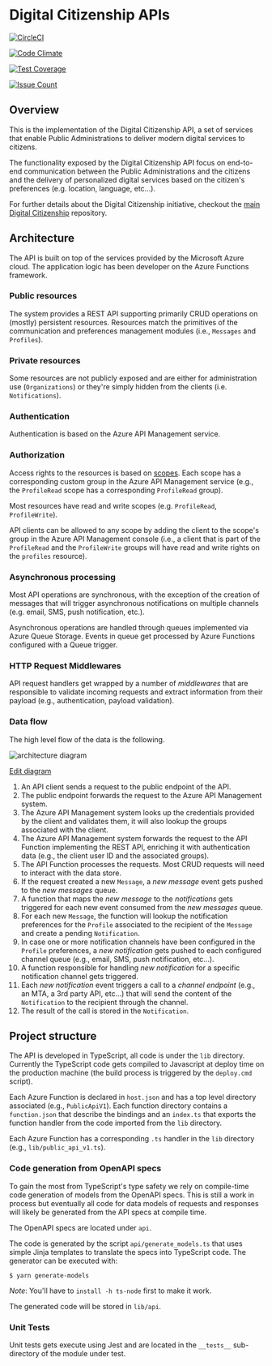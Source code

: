 # Digital Citizenship APIs

[![CircleCI](https://circleci.com/gh/teamdigitale/digital-citizenship-functions/tree/master.svg?style=svg)](https://circleci.com/gh/teamdigitale/digital-citizenship-functions/tree/master)

[![Code Climate](https://codeclimate.com/github/teamdigitale/digital-citizenship-functions/badges/gpa.svg)](https://codeclimate.com/github/teamdigitale/digital-citizenship-functions)

[![Test Coverage](https://codeclimate.com/github/teamdigitale/digital-citizenship-functions/badges/coverage.svg)](https://codeclimate.com/github/teamdigitale/digital-citizenship-functions/coverage)

[![Issue Count](https://codeclimate.com/github/teamdigitale/digital-citizenship-functions/badges/issue_count.svg)](https://codeclimate.com/github/teamdigitale/digital-citizenship-functions)

## Overview

This is the implementation of the Digital Citizenship API, a set of services that enable Public Administrations to deliver modern digital services to citizens.

The functionality exposed by the Digital Citizenship API focus on end-to-end communication between the Public Administrations and the citizens and the delivery of personalized digital services based on the citizen's preferences (e.g. location, language, etc...).

For further details about the Digital Citizenship initiative, checkout the [main Digital Citizenship](https://github.com/teamdigitale/cittadinanza-digitale) repository.

## Architecture

The API is built on top of the services provided by the Microsoft Azure cloud. The application logic has been developer on the Azure Functions framework.

### Public resources

The system provides a REST API supporting primarily CRUD operations on (mostly) persistent resources. Resources match the primitives of the communication and preferences management modules (i.e., `Messages` and `Profiles`).

### Private resources

Some resources are not publicly exposed and are either for administration use (`Organizations`) or they're simply hidden from the clients (i.e. `Notifications`).

### Authentication

Authentication is based on the Azure API Management service.

### Authorization

Access rights to the resources is based on [scopes](https://zalando.github.io/restful-api-guidelines/index.html#105). Each scope has a corresponding custom group in the Azure API Management service (e.g., the `ProfileRead` scope has a corresponding `ProfileRead` group).

Most resources have read and write scopes (e.g. `ProfileRead`, `ProfileWrite`).

API clients can be allowed to any scope by adding the client to the scope's group in the Azure API Management console (i.e., a client that is part of the `ProfileRead` and the `ProfileWrite` groups will have read and write rights on the `profiles` resource).

### Asynchronous processing

Most API operations are synchronous, with the exception of the creation of messages that will trigger asynchronous notifications on multiple channels (e.g. email, SMS, push notification, etc.).

Asynchronous operations are handled through queues implemented via Azure Queue Storage. Events in queue get processed by Azure Functions configured with a Queue trigger.

### HTTP Request Middlewares

API request handlers get wrapped by a number of _middlewares_ that are responsible to validate incoming requests and extract information from their payload (e.g., authentication, payload validation).

### Data flow

The high level flow of the data is the following.

![architecture diagram](docs/digital-citizenship-api.png)

[Edit diagram](https://www.draw.io/#G0By3amPPe9r4udnZUN01uLXRrTWs)

  1. An API client sends a request to the public endpoint of the API.
  2. The public endpoint forwards the request to the Azure API Management system.
  3. The Azure API Management system looks up the credentials provided by the client and validates them, it will also lookup the groups associated with the client.
  4. The Azure API Management system forwards the request to the API Function implementing the REST API, enriching it with authentication data (e.g., the client user ID and the associated groups).
  5. The API Function processes the requests. Most CRUD requests will need to interact with the data store.
  6. If the request created a new `Message`, a _new message_ event gets pushed to the _new messages_ queue.
  7. A function that maps the _new message_ to the _notifications_ gets triggered for each new event consumed from the _new messages_ queue.
  8. For each new `Message`, the function will lookup the notification preferences for the `Profile` associated to the recipient of the `Message` and create a pending `Notification`.
  9. In case one or more notification channels have been configured in the `Profile` preferences, a _new notification_ gets pushed to each configured channel queue (e.g., email, SMS, push notification, etc...).
  10. A function responsible for handling _new notification_ for a specific notification channel gets triggered.
  11. Each _new notification_ event triggers a call to a _channel endpoint_ (e.g., an MTA, a 3rd party API, etc...) that will send the content of the `Notification` to the recipient through the channel.
  12. The result of the call is stored in the `Notification`.

## Project structure

The API is developed in TypeScript, all code is under the `lib` directory. Currently the TypeScript code gets compiled to Javascript at deploy time on the production machine (the build process is triggered by the `deploy.cmd` script).

Each Azure Function is declared in `host.json` and has a top level directory associated (e.g., `PublicApiV1`). Each function directory contains a `function.json` that describe the bindings and an `index.ts` that exports the function handler from the code imported from the `lib` directory.

Each Azure Function has a corresponding `.ts` handler in the `lib` directory (e.g., `lib/public_api_v1.ts`).

### Code generation from OpenAPI specs

To gain the most from TypeScript's type safety we rely on compile-time code generation of models from the OpenAPI specs.
This is still a work in process but eventually all code for data models of requests and responses will likely be generated
from the API specs at compile time.

The OpenAPI specs are located under `api`.

The code is generated by the script `api/generate_models.ts` that uses simple Jinja templates to translate the specs into TypeScript code.
The generator can be executed with:

```
$ yarn generate-models
```

_Note_: You'll have to `install -h ts-node` first to make it work.

The generated code will be stored in `lib/api`.

### Unit Tests

Unit tests gets execute using Jest and are located in the `__tests__` sub-directory of the module under test.
